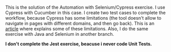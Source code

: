 This is the solution of the Automation with Selenium/Cypress exercise. I use Cypress with Cucumber in this case. I create two test cases to complete the workflow, because Cypress has some limitations (the tool doesn't allow to navigate in pages with different domains, and then go back). This is an [article](https://docs.cypress.io/guides/references/trade-offs#Same-origin) where explains some of these limitations.
Also, I do the same exercise with Java and Selenium in another branch.

**I don't complete the Jest exercise, beacuse i never code Unit Tests.**
